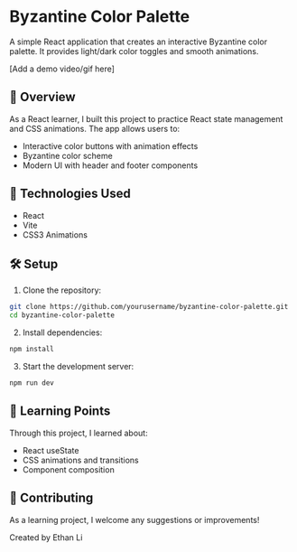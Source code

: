 # Byzantine Color Palette

A simple React application that creates an interactive Byzantine color palette. It provides light/dark color toggles and smooth animations.

[Add a demo video/gif here]

## 🌟 Overview

As a React learner, I built this project to practice React state management and CSS animations. The app allows users to:

-   Interactive color buttons with animation effects
-   Byzantine color scheme
-   Modern UI with header and footer components

## 🚀 Technologies Used

-   React
-   Vite
-   CSS3 Animations

## 🛠️ Setup

1. Clone the repository:

```bash
git clone https://github.com/yourusername/byzantine-color-palette.git
cd byzantine-color-palette
```

2. Install dependencies:

```bash
npm install
```

3. Start the development server:

```bash
npm run dev
```

## 📝 Learning Points

Through this project, I learned about:

-   React useState
-   CSS animations and transitions
-   Component composition

## 🤝 Contributing

As a learning project, I welcome any suggestions or improvements!

Created by Ethan Li
